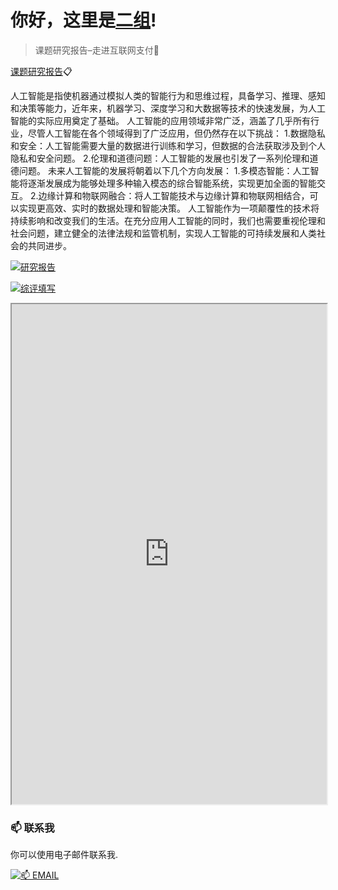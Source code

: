 # 你好，这里是[二组](https://2z.cyming.top)! 
  
 > 课题研究报告–走进互联网支付📎

[课题研究报告](https://2z.cyming.top/yjx/ai/0/课题研究报告–走进互联网支付.pdf)📋

人工智能是指使机器通过模拟人类的智能行为和思维过程，具备学习、推理、感知和决策等能力，近年来，机器学习、深度学习和大数据等技术的快速发展，为人工智能的实际应用奠定了基础。
人工智能的应用领域非常广泛，涵盖了几乎所有行业，尽管人工智能在各个领域得到了广泛应用，但仍然存在以下挑战：
1.数据隐私和安全：人工智能需要大量的数据进行训练和学习，但数据的合法获取涉及到个人隐私和安全问题。
2.伦理和道德问题：人工智能的发展也引发了一系列伦理和道德问题。
未来人工智能的发展将朝着以下几个方向发展：
1.多模态智能：人工智能将逐渐发展成为能够处理多种输入模态的综合智能系统，实现更加全面的智能交互。
2.边缘计算和物联网融合：将人工智能技术与边缘计算和物联网相结合，可以实现更高效、实时的数据处理和智能决策。
人工智能作为一项颠覆性的技术将持续影响和改变我们的生活。在充分应用人工智能的同时，我们也需要重视伦理和社会问题，建立健全的法律法规和监管机制，实现人工智能的可持续发展和人类社会的共同进步。

[![研究报告](https://img.cyming.top/file/e35d9a81ccbfba7369ec7.jpg)](#)

[![综评填写](https://img.cyming.top/file/b2d87c51c095d9964e9ac.png)](#)

<!--<iframe
  src="https://img.cyming.top/file/e35d9a81ccbfba7369ec7.jpg"
  width="100%"
  height="800px"
></iframe>-->

<!--<iframe
  src="https://img.cyming.top/file/b2d87c51c095d9964e9ac.png"
  width="100%"
  height="800px"
></iframe>-->

<iframe
  src="https://mozilla.github.io/pdf.js/web/viewer.html?file=https://2z.cyming.top/yjx/pay/课题研究报告–走进互联网支付.pdf"
  width="100%"
  height="800px"></iframe>

 ### 📫 联系我 
  
 你可以使用电子邮件联系我. 
  
 [![📫 EMAIL](https://img.shields.io/badge/📫%20EMAIL-c@cyming.top-%2357728B?style=for-the-badge)](mailto:c@cyming.top)

